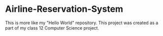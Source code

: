 # Airline-Reservation-System
This is more like my "Hello World" repository. This project was created as a part of my class 12 Computer Science project.
